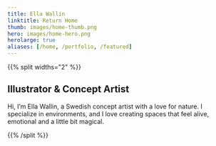 ```yaml
---
title: Ella Wallin
linktitle: Return Home
thumb: images/home-thumb.png
hero: images/home-hero.png
herolarge: true
aliases: [/home, /portfolio, /featured]
---
```


{{% split widths="2" %}}

## Illustrator & Concept Artist

Hi, I’m Ella Wallin, a Swedish concept artist with a love for nature. I specialize in environments, and I love creating spaces that feel alive, emotional and a little bit magical.

{{% /split %}}
